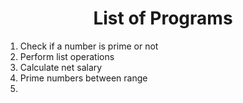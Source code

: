 <h1 align="center">List of Programs</h1>

1. Check if a number is prime or not
2. Perform list operations
3. Calculate net salary
4. Prime numbers between range
5. 